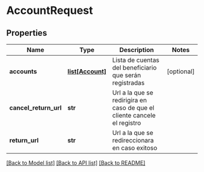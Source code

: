 # AccountRequest

## Properties
Name | Type | Description | Notes
------------ | ------------- | ------------- | -------------
**accounts** | [**list[Account]**](Account.md) | Lista de cuentas del beneficiario que serán registradas | [optional] 
**cancel_return_url** | **str** | Url a la que se redirigira en caso de que el cliente cancele el registro | 
**return_url** | **str** | Url a la que se redireccionara en caso exitoso | 

[[Back to Model list]](../README.md#documentation-for-models) [[Back to API list]](../README.md#documentation-for-api-endpoints) [[Back to README]](../README.md)

